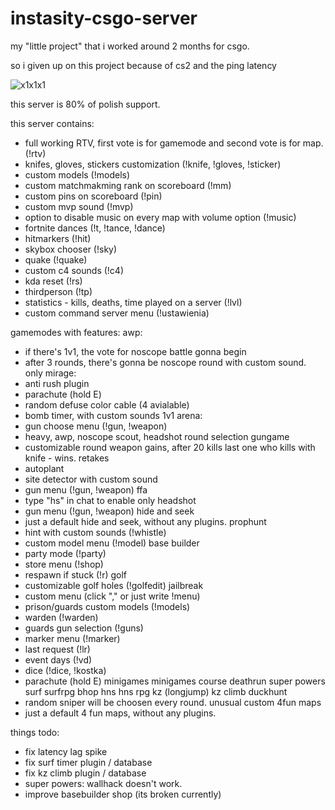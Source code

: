 # instasity-csgo-server

my "little project" that i worked around 2 months for csgo.

so i given up on this project because of cs2 and the ping latency 

![x1x1x1](https://github.com/abatrowy/instasity-csgo-server/assets/39527345/28f84725-2d9e-4f4b-b2ab-4bf8b2bc1cbd)

this server is 80% of polish support.

this server contains:
- full working RTV, first vote is for gamemode and second vote is for map. (!rtv)
- knifes, gloves, stickers customization (!knife, !gloves, !sticker)
- custom models (!models)
- custom matchmakming rank on scoreboard (!mm)
- custom pins on scoreboard (!pin)
- custom mvp sound (!mvp)
- option to disable music on every map with volume option (!music)
- fortnite dances (!t, !tance, !dance)
- hitmarkers (!hit)
- skybox chooser (!sky)
- quake (!quake)
- custom c4 sounds (!c4)
- kda reset (!rs)
- thirdperson (!tp)
- statistics - kills, deaths, time played on a server (!lvl)
- custom command server menu (!ustawienia)

gamemodes with features:
awp:
- if there's 1v1, the vote for noscope battle gonna begin
- after 3 rounds, there's gonna be noscope round with custom sound.
only mirage:
- anti rush plugin
- parachute (hold E)
- random defuse color cable (4 avialable)
- bomb timer, with custom sounds
1v1 arena:
- gun choose menu (!gun, !weapon)
- heavy, awp, noscope scout, headshot round selection
gungame
- customizable round weapon gains, after 20 kills last one who kills with knife - wins.
retakes
- autoplant
- site detector with custom sound
- gun menu (!gun, !weapon)
ffa
- type "hs" in chat to enable only headshot 
- gun menu (!gun, !weapon)
hide and seek
- just a default hide and seek, without any plugins.
prophunt
- hint with custom sounds (!whistle)
- custom model menu (!model)
base builder
- party mode (!party)
- store menu (!shop)
- respawn if stuck (!r)
golf
- customizable golf holes (!golfedit)
jailbreak
- custom menu (click "," or just write !menu)
- prison/guards custom models (!models)
- warden (!warden)
- guards gun selection (!guns)
- marker menu (!marker)
- last request (!lr)
- event days (!vd)
- dice (!dice, !kostka)
- parachute (hold E)
minigames
minigames course
deathrun
super powers
surf
surfrpg
bhop
hns
hns rpg
kz (longjump)
kz climb
duckhunt
- random sniper will be choosen every round.
unusual custom 4fun maps
- just a default 4 fun maps, without any plugins.

things todo:
- fix latency lag spike
- fix surf timer plugin / database
- fix kz climb plugin / database
- super powers: wallhack doesn't work.
- improve basebuilder shop (its broken currently)

